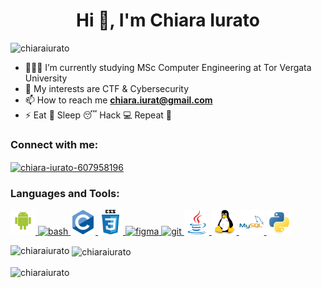 <h1 align="center">Hi 👋, I'm Chiara Iurato</h1>
<p align="left"> <img src="https://komarev.com/ghpvc/?username=chiaraiurato&label=Profile%20views&color=0e75b6&style=flat" alt="chiaraiurato" /> </p>

- 👨🏽‍💻 I’m currently studying MSc Computer Engineering at Tor Vergata University
- 🎲 My interests are CTF & Cybersecurity
- 📫 How to reach me **chiara.iurat@gmail.com**
- ⚡ Eat 🍔 Sleep 😴 Hack 💻 Repeat 🔁

<h3 align="left">Connect with me:</h3>
<p align="left">
<a href="https://linkedin.com/in/chiara-iurato-607958196" target="blank"><img align="center" src="https://raw.githubusercontent.com/rahuldkjain/github-profile-readme-generator/master/src/images/icons/Social/linked-in-alt.svg" alt="chiara-iurato-607958196" height="30" width="40" /></a>
</p>

<h3 align="left">Languages and Tools:</h3>
<p align="left"> <a href="https://developer.android.com" target="_blank" rel="noreferrer"> <img src="https://raw.githubusercontent.com/devicons/devicon/master/icons/android/android-original-wordmark.svg" alt="android" width="40" height="40"/> </a> <a href="https://www.gnu.org/software/bash/" target="_blank" rel="noreferrer"> <img src="https://www.vectorlogo.zone/logos/gnu_bash/gnu_bash-icon.svg" alt="bash" width="40" height="40"/> </a> <a href="https://www.cprogramming.com/" target="_blank" rel="noreferrer"> <img src="https://raw.githubusercontent.com/devicons/devicon/master/icons/c/c-original.svg" alt="c" width="40" height="40"/> </a> <a href="https://www.w3schools.com/css/" target="_blank" rel="noreferrer"> <img src="https://raw.githubusercontent.com/devicons/devicon/master/icons/css3/css3-original-wordmark.svg" alt="css3" width="40" height="40"/> </a> <a href="https://www.figma.com/" target="_blank" rel="noreferrer"> <img src="https://www.vectorlogo.zone/logos/figma/figma-icon.svg" alt="figma" width="40" height="40"/> </a> <a href="https://git-scm.com/" target="_blank" rel="noreferrer"> <img src="https://www.vectorlogo.zone/logos/git-scm/git-scm-icon.svg" alt="git" width="40" height="40"/> </a> <a href="https://www.java.com" target="_blank" rel="noreferrer"> <img src="https://raw.githubusercontent.com/devicons/devicon/master/icons/java/java-original.svg" alt="java" width="40" height="40"/> </a> <a href="https://www.linux.org/" target="_blank" rel="noreferrer"> <img src="https://raw.githubusercontent.com/devicons/devicon/master/icons/linux/linux-original.svg" alt="linux" width="40" height="40"/> </a> <a href="https://www.mysql.com/" target="_blank" rel="noreferrer"> <img src="https://raw.githubusercontent.com/devicons/devicon/master/icons/mysql/mysql-original-wordmark.svg" alt="mysql" width="40" height="40"/> </a> <a href="https://www.python.org" target="_blank" rel="noreferrer"> <img src="https://raw.githubusercontent.com/devicons/devicon/master/icons/python/python-original.svg" alt="python" width="40" height="40"/> </a> </p>

<p><img align="left" src="https://github-readme-stats.vercel.app/api/top-langs?username=chiaraiurato&show_icons=true&locale=en&layout=compact" alt="chiaraiurato" /></p>

<p>&nbsp;<img align="center" src="https://github-readme-stats.vercel.app/api?username=chiaraiurato&show_icons=true&locale=en" alt="chiaraiurato" /></p>

<p><img align="center" src="https://github-readme-streak-stats.herokuapp.com/?user=chiaraiurato&" alt="chiaraiurato" /></p>

